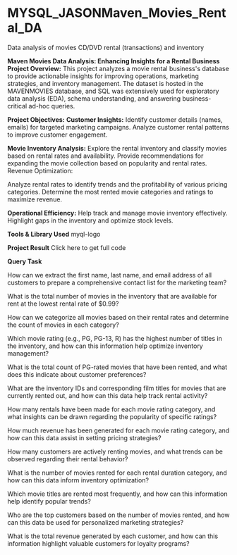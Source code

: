 # MYSQL_JASONMaven_Movies_Rental_DA
Data analysis of movies CD/DVD rental (transactions) and inventory

**Maven Movies Data Analysis: Enhancing Insights for a Rental Business**
**Project Overview:**
This project analyzes a movie rental business's database to provide actionable insights for improving operations, marketing strategies, and inventory management. The dataset is hosted in the MAVENMOVIES database, and SQL was extensively used for exploratory data analysis (EDA), schema understanding, and answering business-critical ad-hoc queries.

**Project Objectives:**
**Customer Insights:**
Identify customer details (names, emails) for targeted marketing campaigns. Analyze customer rental patterns to improve customer engagement.

**Movie Inventory Analysis:**
Explore the rental inventory and classify movies based on rental rates and availability. Provide recommendations for expanding the movie collection based on popularity and rental rates. Revenue Optimization:

Analyze rental rates to identify trends and the profitability of various pricing categories. Determine the most rented movie categories and ratings to maximize revenue.

**Operational Efficiency:**
Help track and manage movie inventory effectively. Highlight gaps in the inventory and optimize stock levels.

**Tools & Library Used**
myql-logo  

**Project Result**
Click here to get full code

**Query Task**

How can we extract the first name, last name, and email address of all customers to prepare a comprehensive contact list for the marketing team?

What is the total number of movies in the inventory that are available for rent at the lowest rental rate of $0.99?

How can we categorize all movies based on their rental rates and determine the count of movies in each category?

Which movie rating (e.g., PG, PG-13, R) has the highest number of titles in the inventory, and how can this information help optimize inventory management?

What is the total count of PG-rated movies that have been rented, and what does this indicate about customer preferences?

What are the inventory IDs and corresponding film titles for movies that are currently rented out, and how can this data help track rental activity?

How many rentals have been made for each movie rating category, and what insights can be drawn regarding the popularity of specific ratings?

How much revenue has been generated for each movie rating category, and how can this data assist in setting pricing strategies?

How many customers are actively renting movies, and what trends can be observed regarding their rental behavior?

What is the number of movies rented for each rental duration category, and how can this data inform inventory optimization?

Which movie titles are rented most frequently, and how can this information help identify popular trends?

Who are the top customers based on the number of movies rented, and how can this data be used for personalized marketing strategies?

What is the total revenue generated by each customer, and how can this information highlight valuable customers for loyalty programs?

